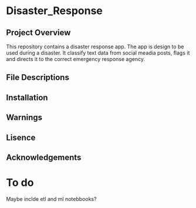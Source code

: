 # Disaster_Response

## Project Overview

This repository contains a disaster response app. The app is design to be used during a disaster. It classify text data from social meadia posts, flags it and directs it to the correct emergency response agency.

## File Descriptions


## Installation

## Warnings

## Lisence

## Acknowledgements


# To do
Maybe inclde etl and ml notebbooks?
